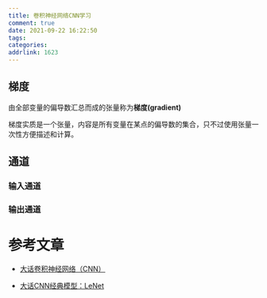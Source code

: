 ```yaml
---
title: 卷积神经网络CNN学习
comment: true
date: 2021-09-22 16:22:50
tags:
categories:
addrlink: 1623
---
```



## 梯度

由全部变量的偏导数汇总而成的张量称为**梯度(gradient)**

梯度实质是一个张量，内容是所有变量在某点的偏导数的集合，只不过使用张量一次性方便描述和计算。




## 通道

### 输入通道




### 输出通道



# 参考文章

- [大话卷积神经网络（CNN）](https://my.oschina.net/u/876354/blog/1620906)

- [大话CNN经典模型：LeNet](https://my.oschina.net/u/876354/blog/1632862)


